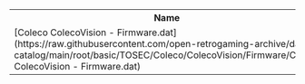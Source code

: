<table>
<tr><th>Name</th><th>Size</th></tr>
<tr><td>[Coleco ColecoVision - Firmware.dat](https://raw.githubusercontent.com/open-retrogaming-archive/dat-catalog/main/root/basic/TOSEC/Coleco/ColecoVision/Firmware/Coleco ColecoVision - Firmware.dat)</td><td>3028</td></tr>
</table>

